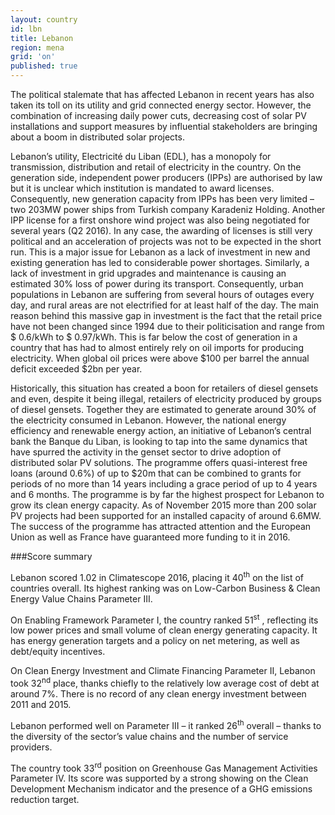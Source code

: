 ```yaml
---
layout: country
id: lbn
title: Lebanon
region: mena
grid: 'on'
published: true
---
```

The political stalemate that has affected Lebanon in recent years has also taken its toll on its utility and grid connected energy sector. However, the combination of increasing daily power cuts, decreasing cost of solar PV installations and support measures by influential stakeholders are bringing about a boom in distributed solar projects.

Lebanon’s utility, Electricité du Liban (EDL), has a monopoly for transmission, distribution and retail of electricity in the country. On the generation side, independent power producers (IPPs) are authorised by law but it is unclear which institution is mandated to award licenses. Consequently, new generation capacity from IPPs has been very limited – two 203MW power ships from Turkish company Karadeniz Holding. Another IPP license for a first onshore wind project was also being negotiated for several years (Q2 2016). In any case, the awarding of licenses is still very political and an acceleration of projects was not to be expected in the short run.
This is a major issue for Lebanon as a lack of investment in new and existing generation has led to considerable power shortages. Similarly, a lack of investment in grid upgrades and maintenance is causing an estimated 30% loss of power during its transport. Consequently, urban populations in Lebanon are suffering from several hours of outages every day, and rural areas are not electrified for at least half of the day. The main reason behind this massive gap in investment is the fact that the retail price have not been changed since 1994 due to their politicisation and range from $ 0.6/kWh to $ 0.97/kWh. This is far below the cost of generation in a country that has had to almost entirely rely on oil imports for producing electricity. When global oil prices were above $100 per barrel the annual deficit exceeded $2bn per year.

Historically, this situation has created a boon for retailers of diesel gensets and even, despite it being illegal, retailers of electricity produced by groups of diesel gensets. Together they are estimated to generate around 30% of the electricity consumed in Lebanon. However, the national energy efficiency and renewable energy action, an initiative of Lebanon’s central bank the Banque du Liban, is looking to tap into the same dynamics that have spurred the activity in the genset sector to drive adoption of distributed solar PV solutions. The programme offers quasi-interest free loans (around 0.6%) of up to $20m that can be combined to grants for periods of no more than 14 years including a grace period of up to 4 years and 6 months. The programme is by far the highest prospect for Lebanon to grow its clean energy capacity. As of November 2015 more than 200 solar PV projects had been supported for an installed capacity of around 6.6MW. The success of the programme has attracted attention and the European Union as well as France have guaranteed more funding to it in 2016.


###Score summary

Lebanon scored 1.02 in Climatescope 2016, placing it 40<sup>th</sup> on the list of countries overall. Its highest ranking was on Low-Carbon Business & Clean Energy Value Chains Parameter III.

On Enabling Framework Parameter I, the country ranked 51<sup>st</sup> , reflecting its low power prices and small volume of clean energy generating capacity. It has energy generation targets and a policy on net metering, as well as debt/equity incentives.

On Clean Energy Investment and Climate Financing Parameter II, Lebanon took 32<sup>nd</sup>  place, thanks chiefly to the relatively low average cost of debt at around 7%. There is no record of any clean energy investment between 2011 and 2015. 

Lebanon performed well on Parameter III – it ranked 26<sup>th</sup>  overall – thanks to the diversity of the sector’s value chains and the number of service providers. 

The country took 33<sup>rd</sup>  position on Greenhouse Gas Management Activities Parameter IV. Its score was supported by a strong showing on the Clean Development Mechanism indicator and the presence of a GHG emissions reduction target.
